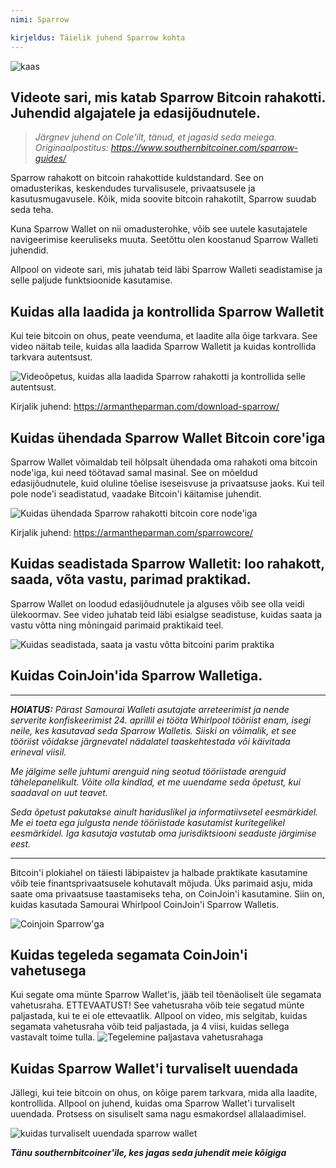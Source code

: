```yaml
---
nimi: Sparrow

kirjeldus: Täielik juhend Sparrow kohta
---
```


![kaas](assets/cover.webp)

## Videote sari, mis katab Sparrow Bitcoin rahakotti. Juhendid algajatele ja edasijõudnutele.

> _Järgnev juhend on Cole'ilt, tänud, et jagasid seda meiega. Originaalpostitus: https://www.southernbitcoiner.com/sparrow-guides/_

Sparrow rahakott on bitcoin rahakottide kuldstandard. See on omadusterikas, keskendudes turvalisusele, privaatsusele ja kasutusmugavusele. Kõik, mida soovite bitcoin rahakotilt, Sparrow suudab seda teha.

Kuna Sparrow Wallet on nii omadusterohke, võib see uutele kasutajatele navigeerimise keeruliseks muuta. Seetõttu olen koostanud Sparrow Walleti juhendid.

Allpool on videote sari, mis juhatab teid läbi Sparrow Walleti seadistamise ja selle paljude funktsioonide kasutamise.

## Kuidas alla laadida ja kontrollida Sparrow Walletit

Kui teie bitcoin on ohus, peate veenduma, et laadite alla õige tarkvara. See video näitab teile, kuidas alla laadida Sparrow Walletit ja kuidas kontrollida tarkvara autentsust.

![Videoõpetus, kuidas alla laadida Sparrow rahakotti ja kontrollida selle autentsust.](https://www.youtube.com/watch?v=MyDMvjGFdDE)

Kirjalik juhend: https://armantheparman.com/download-sparrow/

## Kuidas ühendada Sparrow Wallet Bitcoin core'iga

Sparrow Wallet võimaldab teil hõlpsalt ühendada oma rahakoti oma bitcoin node'iga, kui need töötavad samal masinal. See on mõeldud edasijõudnutele, kuid oluline tõelise iseseisvuse ja privaatsuse jaoks. Kui teil pole node'i seadistatud, vaadake Bitcoin'i käitamise juhendit.

![Kuidas ühendada Sparrow rahakotti bitcoin core node'iga](https://www.youtube.com/watch?v=9Aw6OAXxE_Y)

Kirjalik juhend: https://armantheparman.com/sparrowcore/

## Kuidas seadistada Sparrow Walletit: loo rahakott, saada, võta vastu, parimad praktikad.

Sparrow Wallet on loodud edasijõudnutele ja alguses võib see olla veidi ülekoormav. See video juhatab teid läbi esialgse seadistuse, kuidas saata ja vastu võtta ning mõningaid parimaid praktikaid teel.

![Kuidas seadistada, saata ja vastu võtta bitcoini parim praktika](https://youtu.be/7QCKSPIq0Ac)

## Kuidas CoinJoin'ida Sparrow Walletiga.

---

***HOIATUS:** Pärast Samourai Walleti asutajate arreteerimist ja nende serverite konfiskeerimist 24. aprillil ei tööta Whirlpool tööriist enam, isegi neile, kes kasutavad seda Sparrow Walletis. Siiski on võimalik, et see tööriist võidakse järgnevatel nädalatel taaskehtestada või käivitada erineval viisil.*

_Me jälgime selle juhtumi arenguid ning seotud tööriistade arenguid tähelepanelikult. Võite olla kindlad, et me uuendame seda õpetust, kui saadaval on uut teavet._

_Seda õpetust pakutakse ainult hariduslikel ja informatiivsetel eesmärkidel. Me ei toeta ega julgusta nende tööriistade kasutamist kuritegelikel eesmärkidel. Iga kasutaja vastutab oma jurisdiktsiooni seaduste järgimise eest._

---

Bitcoin'i plokiahel on täiesti läbipaistev ja halbade praktikate kasutamine võib teie finantsprivaatsusele kohutavalt mõjuda. Üks parimaid asju, mida saate oma privaatsuse taastamiseks teha, on CoinJoin'i kasutamine. Siin on, kuidas kasutada Samourai Whirlpool CoinJoin'i Sparrow Walletis.

![Coinjoin Sparrow'ga](https://youtu.be/p24SxLI1ews)

## Kuidas tegeleda segamata CoinJoin'i vahetusega
Kui segate oma münte Sparrow Wallet'is, jääb teil tõenäoliselt üle segamata vahetusraha. ETTEVAATUST! See vahetusraha võib teie segatud münte paljastada, kui te ei ole ettevaatlik. Allpool on video, mis selgitab, kuidas segamata vahetusraha võib teid paljastada, ja 4 viisi, kuidas sellega vastavalt toime tulla.
![Tegelemine paljastava vahetusrahaga](https://youtu.be/dnzZtgNQS0g)

## Kuidas Sparrow Wallet'i turvaliselt uuendada

Jällegi, kui teie bitcoin on ohus, on kõige parem tarkvara, mida alla laadite, kontrollida. Allpool on juhend, kuidas oma Sparrow Wallet'i turvaliselt uuendada. Protsess on sisuliselt sama nagu esmakordsel allalaadimisel.

![kuidas turvaliselt uuendada sparrow wallet](https://youtu.be/IThaolnDgSo)

**_Tänu southernbitcoiner'ile, kes jagas seda juhendit meie kõigiga_**